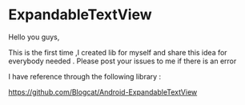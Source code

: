 # ExpandableTextView

Hello you guys,

This is the first time ,I created lib for myself and share this idea for everybody needed .
Please post your issues to me if there is an error

I have reference through the following library : 



https://github.com/Blogcat/Android-ExpandableTextView




